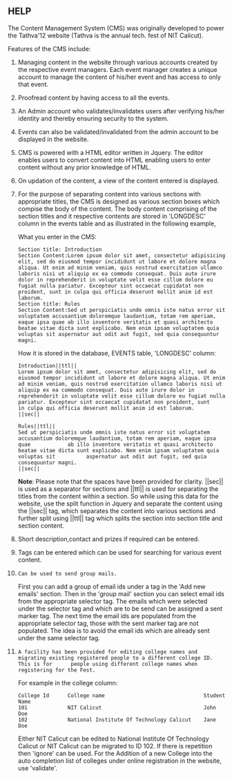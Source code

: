 HELP
----

The Content Management System (CMS) was originally developed to power the Tathva'12 website (Tathva is the annual tech. fest of NIT Calicut). 


Features of the CMS include:

1.	Managing content in the website through various accounts created by the respective event managers. Each event manager creates a unique 		account to manage the content of his/her event and has access to only that event.	

2. 	Proofread content by having access to all the events.

3. 	An Admin account who validates/invalidates users after verifying his/her identity and thereby ensuring security to the system.

4. 	Events can also be validated/invalidated from the admin account to be displayed in the website.

5. 	CMS is powered with a HTML editor written in Jquery. The editor enables users to convert content into HTML enabling users to enter content 		without  any prior knowledge of HTML.

6. 	On updation of the content, a view of the content entered is displayed.

7.	For the purpose of separating content into various sections with appropriate titles, the CMS is designed as various section boxes which 	compise the body of the content.
	The body content comprising of the section titles and it respective contents are stored in 'LONGDESC' column in the events table and as 	illustrated  in the following example,

	What you enter in the CMS:

		Section title: Introduction
		Section Content:Lorem ipsum dolor sit amet, consectetur adipisicing elit, sed do eiusmod tempor incididunt ut labore et dolore magna 			aliqua. Ut enim ad minim veniam, quis nostrud exercitation ullamco laboris nisi ut aliquip ex ea commodo consequat. Duis aute irure 			dolor in reprehenderit in voluptate velit esse cillum dolore eu fugiat nulla pariatur. Excepteur sint occaecat cupidatat non 			proident, sunt in culpa qui officia deserunt mollit anim id est laborum.
		Section title: Rules
		Section Content:Sed ut perspiciatis unde omnis iste natus error sit voluptatem accusantium doloremque laudantium, totam rem aperiam, 			eaque ipsa quae ab illo inventore veritatis et quasi architecto beatae vitae dicta sunt explicabo. Nem enim ipsam voluptatem quia 			voluptas sit aspernatur aut odit aut fugit, sed quia consequuntur magni.

	How it is stored in the database, EVENTS table, 'LONGDESC' column:
		
		Introduction||ttl||
		Lorem ipsum dolor sit amet, consectetur adipisicing elit, sed do eiusmod tempor incididunt ut labore et dolore magna aliqua. Ut enim 			ad minim veniam, quis nostrud exercitation ullamco laboris nisi ut aliquip ex ea commodo consequat. Duis aute irure dolor in 			reprehenderit in voluptate velit esse cillum dolore eu fugiat nulla pariatur. Excepteur sint occaecat cupidatat non proident, sunt 			in culpa qui officia deserunt mollit anim id est laborum.
		||sec||

		Rules||ttl||
		Sed ut perspiciatis unde omnis iste natus error sit voluptatem accusantium doloremque laudantium, totam rem aperiam, eaque ipsa quae 			ab illo inventore veritatis et quasi architecto beatae vitae dicta sunt explicabo. Nem enim ipsam voluptatem quia voluptas sit 			aspernatur aut odit aut fugit, sed quia consequuntur magni.
		||sec||

	**Note**: Please note that the spaces have been provided for clarity. ||sec|| is used as a separator for sections and ||ttl|| is used for 		separating the titles from the content within a section. So while using this data for the website, use the split function in Jquery and 	separate the content using the ||sec|| tag, which separates the content into various sections and further split using ||ttl|| tag which 	splits the section into section title and section content.

8.	Short description,contact and prizes if required can be entered.

9.	Tags can be entered which can be used for searching for various event content.

10. 	Can be used to send group mails.
	First you can add a group of email ids under a tag in the 'Add new emails' section.
	Then in the 'group mail' section you can select email ids from the appropriate selector tag.
	The emails which were selected under the selector tag and which are to be send can be assigned a sent marker tag. The next time the email 		ids are populated from the appropriate selector tag, those with the sent marker tag are not populated. The idea is to avoid the email ids 		which are already sent under the same selector tag.

11. 	A facility has been provided for editing college names and migrating existing registered people to a different college ID. This is for 		people using different college names when registering for the Fest.
	For example in the college column:

		College Id 		College name 								Student Name
		101				NIT Calicut									John Doe
		102				National Institute Of Technology Calicut	Jane Doe

	Either NIT Calicut can be edited to National Institute Of Technology Calicut
	or NIT Calicut can be migrated to ID 102.
	If there is repetition then 'ignore' can be used.
	For the Addition of a new College into the auto completion list of colleges under online registration in the website,
	use 'validate'.

